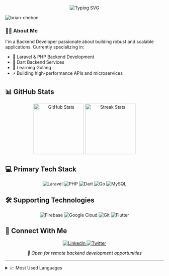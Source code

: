 <p align="center">
  <img src="https://readme-typing-svg.herokuapp.com?font=Fira+Code&pause=1000&color=6A5ACD&center=true&vCenter=true&width=435&lines=Backend+Developer;Laravel+%7C+Dart+%7C+Learning+Golang" alt="Typing SVG" />
</p>

<p align="left">
  <img src="https://komarev.com/ghpvc/?username=brian-chebon&label=Profile%20views&color=6A5ACD&style=flat" alt="brian-chebon" />
</p>

### 👨‍💻 About Me

I'm a Backend Developer passionate about building robust and scalable applications. Currently specializing in:
- 🎯 Laravel & PHP Backend Development
- 📱 Dart Backend Services
- 🌱 Learning Golang
- ⚡ Building high-performance APIs and microservices

## 📊 GitHub Stats

<div align="center">
  <img src="https://github-readme-stats.vercel.app/api?username=brian-chebon&show_icons=true&theme=tokyonight&hide_border=true&count_private=true" alt="GitHub Stats" height="160"/>
  <img src="https://github-streak-stats.herokuapp.com/?user=brian-chebon&theme=tokyonight&hide_border=true" alt="Streak Stats" height="160"/>
</div>

## 💻 Primary Tech Stack

<div align="center">
  
![Laravel](https://img.shields.io/badge/Laravel-FF2D20?style=for-the-badge&logo=laravel&logoColor=white)
![PHP](https://img.shields.io/badge/PHP-777BB4?style=for-the-badge&logo=php&logoColor=white)
![Dart](https://img.shields.io/badge/Dart-0175C2?style=for-the-badge&logo=dart&logoColor=white)
![Go](https://img.shields.io/badge/Go-00ADD8?style=for-the-badge&logo=go&logoColor=white)
![MySQL](https://img.shields.io/badge/MySQL-4479A1?style=for-the-badge&logo=mysql&logoColor=white)

</div>

## 🛠️ Supporting Technologies

<div align="center">

![Firebase](https://img.shields.io/badge/Firebase-FFCA28?style=for-the-badge&logo=firebase&logoColor=black)
![Google Cloud](https://img.shields.io/badge/Google_Cloud-4285F4?style=for-the-badge&logo=google-cloud&logoColor=white)
![Git](https://img.shields.io/badge/Git-F05032?style=for-the-badge&logo=git&logoColor=white)
![Flutter](https://img.shields.io/badge/Flutter-02569B?style=for-the-badge&logo=flutter&logoColor=white)

</div>

## 🤝 Connect With Me

<div align="center">
  <a href="https://www.linkedin.com/in/brianchebon" target="_blank">
    <img src="https://img.shields.io/badge/LinkedIn-0077B5?style=for-the-badge&logo=linkedin&logoColor=white" alt="LinkedIn"/>
  </a>
  <a href="https://twitter.com/developerbrian" target="_blank">
    <img src="https://img.shields.io/badge/Twitter-1DA1F2?style=for-the-badge&logo=twitter&logoColor=white" alt="Twitter"/>
  </a>
</div>

<div align="center">
  
  _💼 Open for remote backend development opportunities_
  
</div>

---

<details>
<summary>📈 Most Used Languages</summary>
<div align="center">
  <img src="https://github-readme-stats.vercel.app/api/top-langs/?username=brian-chebon&layout=compact&theme=tokyonight&hide_border=true" alt="Top Languages" />
</div>
</details>
